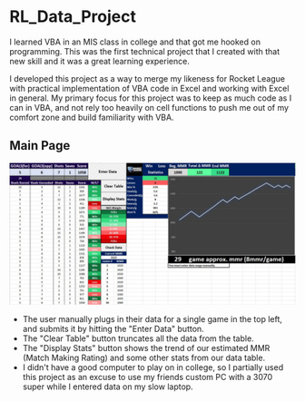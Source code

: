 # RL_Data_Project
I learned VBA in an MIS class in college and that got me hooked on programming. This was the first technical project that I created with that new skill and it was a great learning experience.

I developed this project as a way to merge my likeness for Rocket League with practical implementation of VBA code in Excel and working with Excel in general. My primary focus for this project was to keep as much code as I can in VBA, and not rely too heavily on cell functions to push me out of my comfort zone and build familiarity with VBA.

## Main Page<br />
<img src="images/sheet.jpg" alt="Example Image 2" width="1000"><br />
- The user manually plugs in their data for a single game in the top left, and submits it by hitting the "Enter Data" button.
- The "Clear Table" button truncates all the data from the table.
- The "Display Stats" button shows the trend of our estimated MMR (Match Making Rating) and some other stats from our data table.
- I didn't have a good computer to play on in college, so I partially used this project as an excuse to use my friends custom PC with a 3070 super while I entered data on my slow laptop.